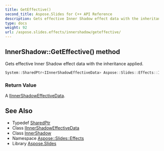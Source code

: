 ```yaml
---
title: GetEffective()
second_title: Aspose.Slides for C++ API Reference
description: Gets effective Inner Shadow effect data with the inheritance applied.
type: docs
weight: 92
url: /aspose.slides.effects/innershadow/geteffective/
---
```

## InnerShadow::GetEffective() method


Gets effective Inner Shadow effect data with the inheritance applied.

```cpp
System::SharedPtr<IInnerShadowEffectiveData> Aspose::Slides::Effects::InnerShadow::GetEffective() override
```


### Return Value

A [IInnerShadowEffectiveData](../../iinnershadoweffectivedata/).

## See Also

* Typedef [SharedPtr](../../../system/sharedptr/)
* Class [IInnerShadowEffectiveData](../../iinnershadoweffectivedata/)
* Class [InnerShadow](../)
* Namespace [Aspose::Slides::Effects](../../)
* Library [Aspose.Slides](../../../)